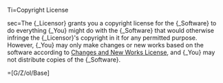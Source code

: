 Ti=Copyright License

sec=The {_Licensor} grants you a copyright license for the {_Software} to do everything {_You} might do with the {_Software} that would otherwise infringe the {_Licensor}'s copyright in it for any permitted purpose.  However, {_You} may only make changes or new works based on the software according to [Changes and New Works License](#changes-and-new-works-license), and {_You} may not distribute copies of the {_Software}.

=[G/Z/ol/Base]